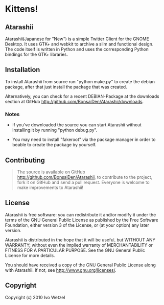 # Kittens!

## Atarashii
Atarashii(Japanese for "New") is a simple Twitter Client for the GNOME Desktop.
It uses GTK+ and webkit to archive a slim and functional design.
The code itself is written in Python and uses the corresponding Python bindings for the GTK+ libraries.

## Installation
To install Atarashii from source run "python make.py" to create the debian package, after that just install the package that was created. 

Alternatively, you can check for a recent DEBIAN-Package at the downloads
section at GitHub <http://github.com/BonsaiDen/Atarashii/downloads>.

### Notes
* If you've downloaded the source you can start Atarashii without installing it by running "python debug.py".

* You may need to install "fakeroot" via the package manager in order to beable to create the package by yourself.

## Contributing
> The source is available on GitHub <http://github.com/BonsaiDen/Atarashii>, to
> contribute to the project, fork it on GitHub and send a pull request.
> Everyone is welcome to make improvements to Atarashii!

## License
Atarashii is free software: you can redistribute it and/or 
modify it under the terms of the GNU General Public License as published by
the Free Software Foundation, either version 3 of the License, or
(at your option) any later version.

Atarashii is distributed in the hope that it will be useful,
but WITHOUT ANY WARRANTY; without even the implied warranty of
MERCHANTABILITY or FITNESS FOR A PARTICULAR PURPOSE.  See the
GNU General Public License for more details.

You should have received a copy of the GNU General Public License along with
Atarashii. If not, see <http://www.gnu.org/licenses/>.

## Copyright
Copyright (c) 2010 Ivo Wetzel
